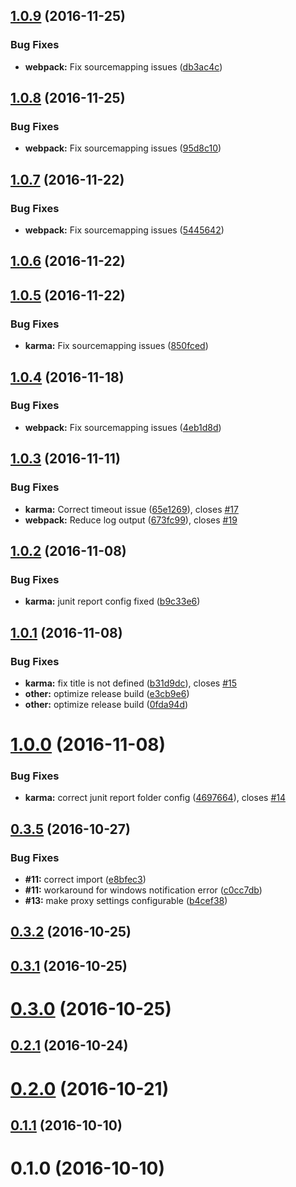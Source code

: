 <a name="1.0.9"></a>
## [1.0.9](https://github.com/holisticon/angular-common/compare/v1.0.8...v1.0.9) (2016-11-25)


### Bug Fixes

* **webpack:** Fix sourcemapping issues ([db3ac4c](https://github.com/holisticon/angular-common/commit/db3ac4c))



<a name="1.0.8"></a>
## [1.0.8](https://github.com/holisticon/angular-common/compare/v1.0.7...v1.0.8) (2016-11-25)


### Bug Fixes

* **webpack:** Fix sourcemapping issues ([95d8c10](https://github.com/holisticon/angular-common/commit/95d8c10))



<a name="1.0.7"></a>
## [1.0.7](https://github.com/holisticon/angular-common/compare/v1.0.6...v1.0.7) (2016-11-22)


### Bug Fixes

* **webpack:** Fix sourcemapping issues ([5445642](https://github.com/holisticon/angular-common/commit/5445642))



<a name="1.0.6"></a>
## [1.0.6](https://github.com/holisticon/angular-common/compare/v1.0.5...v1.0.6) (2016-11-22)



<a name="1.0.5"></a>
## [1.0.5](https://github.com/holisticon/angular-common/compare/v1.0.4...v1.0.5) (2016-11-22)


### Bug Fixes

* **karma:** Fix sourcemapping issues ([850fced](https://github.com/holisticon/angular-common/commit/850fced))



<a name="1.0.4"></a>
## [1.0.4](https://github.com/holisticon/angular-common/compare/v1.0.3...v1.0.4) (2016-11-18)


### Bug Fixes

* **webpack:** Fix sourcemapping issues ([4eb1d8d](https://github.com/holisticon/angular-common/commit/4eb1d8d))



<a name="1.0.3"></a>
## [1.0.3](https://github.com/holisticon/angular-common/compare/v1.0.2...v1.0.3) (2016-11-11)


### Bug Fixes

* **karma:** Correct timeout issue ([65e1269](https://github.com/holisticon/angular-common/commit/65e1269)), closes [#17](https://github.com/holisticon/angular-common/issues/17)
* **webpack:** Reduce log output ([673fc99](https://github.com/holisticon/angular-common/commit/673fc99)), closes [#19](https://github.com/holisticon/angular-common/issues/19)



<a name="1.0.2"></a>
## [1.0.2](https://github.com/holisticon/angular-common/compare/v1.0.1...v1.0.2) (2016-11-08)


### Bug Fixes

* **karma:** junit report config fixed ([b9c33e6](https://github.com/holisticon/angular-common/commit/b9c33e6))



<a name="1.0.1"></a>
## [1.0.1](https://github.com/holisticon/angular-common/compare/v1.0.0...v1.0.1) (2016-11-08)


### Bug Fixes

* **karma:** fix title is not defined ([b31d9dc](https://github.com/holisticon/angular-common/commit/b31d9dc)), closes [#15](https://github.com/holisticon/angular-common/issues/15)
* **other:** optimize release build ([e3cb9e6](https://github.com/holisticon/angular-common/commit/e3cb9e6))
* **other:** optimize release build ([0fda94d](https://github.com/holisticon/angular-common/commit/0fda94d))



<a name="1.0.0"></a>
# [1.0.0](https://github.com/holisticon/angular-common/compare/v0.3.5...v1.0.0) (2016-11-08)


### Bug Fixes

* **karma:** correct junit report folder config ([4697664](https://github.com/holisticon/angular-common/commit/4697664)), closes [#14](https://github.com/holisticon/angular-common/issues/14)



<a name="0.3.5"></a>
## [0.3.5](https://github.com/holisticon/angular-common/compare/v0.3.3...v0.3.5) (2016-10-27)


### Bug Fixes

* **#11:** correct import ([e8bfec3](https://github.com/holisticon/angular-common/commit/e8bfec3))
* **#11:** workaround for windows notification error ([c0cc7db](https://github.com/holisticon/angular-common/commit/c0cc7db))
* **#13:** make proxy settings configurable ([b4cef38](https://github.com/holisticon/angular-common/commit/b4cef38))



<a name="0.3.2"></a>
## [0.3.2](https://github.com/holisticon/angular-common/compare/v0.3.1...v0.3.2) (2016-10-25)



<a name="0.3.1"></a>
## [0.3.1](https://github.com/holisticon/angular-common/compare/v0.3.0...v0.3.1) (2016-10-25)



<a name="0.3.0"></a>
# [0.3.0](https://github.com/holisticon/angular-common/compare/v0.2.1...v0.3.0) (2016-10-25)



<a name="0.2.1"></a>
## [0.2.1](https://github.com/holisticon/angular-common/compare/v0.2.0...v0.2.1) (2016-10-24)



<a name="0.2.0"></a>
# [0.2.0](https://github.com/holisticon/angular-common/compare/v0.1.1...v0.2.0) (2016-10-21)



<a name="0.1.1"></a>
## [0.1.1](https://github.com/holisticon/angular-common/compare/v0.1.0...v0.1.1) (2016-10-10)



<a name="0.1.0"></a>
# 0.1.0 (2016-10-10)



